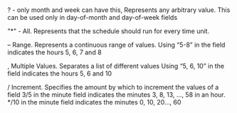 ### <seconds><minutes><hours><day-of-month><month><day-of-week><year>

? - only month and week can have this, Represents any arbitrary value. This can be used only in day-of-month and day-of-week fields

"*" - All. Represents that the schedule should run for every time unit.


–	Range. Represents a continuous range of values.	Using “5-8” in the <hour> field indicates the hours 5, 6, 7 and 8

,	Multiple Values. Separates a list of different values	Using “5, 6, 10” in the <hour> field indicates the hours 5, 6 and 10

/	Increment. Specifies the amount by which to increment the values of a field 
3/5 in the minute field indicates the minutes 3, 8, 13, …, 58 in an hour. */10 in the minute field indicates the minutes 0, 10, 20…, 60